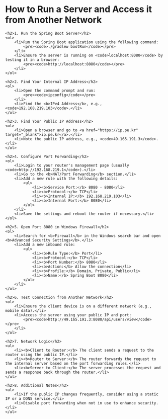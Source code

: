 <!DOCTYPE html>
<html lang="en">
<head>
    <meta charset="UTF-8">
    <meta name="viewport" content="width=device-width, initial-scale=1.0">
    <title>How to Run a Server and Access from Another Network</title>
</head>
<body>
    <h1>How to Run a Server and Access it from Another Network</h1>

    <h2>1. Run the Spring Boot Server</h2>
    <ol>
        <li>Run the Spring Boot application using the following command:
            <pre><code>./gradlew bootRun</code></pre>
        </li>
        <li>Ensure the server is running on <code>localhost:8080</code> by testing it in a browser:
            <pre><code>http://localhost:8080</code></pre>
        </li>
    </ol>

    <h2>2. Find Your Internal IP Address</h2>
    <ol>
        <li>Open the command prompt and run:
            <pre><code>ipconfig</code></pre>
        </li>
        <li>Find the <b>IPv4 Address</b>, e.g., <code>192.168.219.103</code>.</li>
    </ol>

    <h2>3. Find Your Public IP Address</h2>
    <ol>
        <li>Open a browser and go to <a href="https://ip.pe.kr" target="_blank">ip.pe.kr</a>.</li>
        <li>Note the public IP address, e.g., <code>49.165.191.3</code>.</li>
    </ol>

    <h2>4. Configure Port Forwarding</h2>
    <ol>
        <li>Login to your router's management page (usually <code>http://192.168.219.1</code>).</li>
        <li>Go to the <b>NAT/Port Forwarding</b> section.</li>
        <li>Add a new rule with the following details:
            <ul>
                <li><b>Service Port:</b> 8080 - 8080</li>
                <li><b>Protocol:</b> TCP</li>
                <li><b>Internal IP:</b> 192.168.219.103</li>
                <li><b>Internal Port:</b> 8080</li>
            </ul>
        </li>
        <li>Save the settings and reboot the router if necessary.</li>
    </ol>

    <h2>5. Open Port 8080 in Windows Firewall</h2>
    <ol>
        <li>Search for <b>Firewall</b> in the Windows search bar and open <b>Advanced Security Settings</b>.</li>
        <li>Add a new inbound rule:
            <ul>
                <li><b>Rule Type:</b> Port</li>
                <li><b>Protocol:</b> TCP</li>
                <li><b>Port Number:</b> 8080</li>
                <li><b>Action:</b> Allow the connection</li>
                <li><b>Profile:</b> Domain, Private, Public</li>
                <li><b>Name:</b> Spring Boot 8080</li>
            </ul>
        </li>
    </ol>

    <h2>6. Test Connection from Another Network</h2>
    <ol>
        <li>Ensure the client device is on a different network (e.g., mobile data).</li>
        <li>Access the server using your public IP and port:
            <pre><code>http://49.165.191.3:8080/api/users/view</code></pre>
        </li>
    </ol>

    <h2>7. Network Logic</h2>
    <ul>
        <li><b>Client to Router:</b> The client sends a request to the router using the public IP.</li>
        <li><b>Router to Server:</b> The router forwards the request to the internal server based on the port forwarding rules.</li>
        <li><b>Server to Client:</b> The server processes the request and sends a response back through the router.</li>
    </ul>

    <h2>8. Additional Notes</h2>
    <ul>
        <li>If the public IP changes frequently, consider using a static IP or a DDNS service.</li>
        <li>Disable port forwarding when not in use to enhance security.</li>
    </ul>
</body>
</html>
